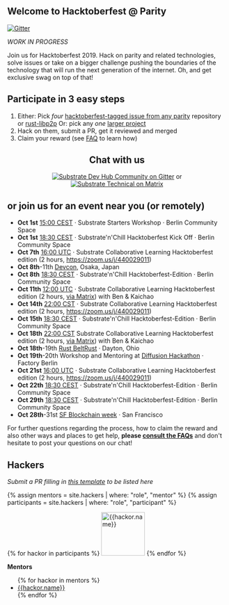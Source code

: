 ## Welcome to Hacktoberfest @ Parity

[![Gitter](https://img.shields.io/gitter/room/substrate-developer-hub/community)](https://gitter.im/substrate-developer-hub/community)

_WORK IN PROGRESS_

Join us for Hacktoberfest 2019. Hack on parity and related technologies, solve issues or take on a bigger challenge pushing the boundaries of the technology that will run the next generation of the internet. Oh, and get exclusive swag on top of that!

## Participate in 3 easy steps

 1. Either: Pick _four_ [hacktoberfest-tagged issue from any parity](https://github.com/search?q=user%3Aparitytech+label%3Ahacktoberfest+state%3Aopen&type=Issues) repository or [rust-libp2p](https://github.com/libp2p/rust-libp2p/issues?utf8=%E2%9C%93&q=is%3Aissue+is%3Aopen+label%3Ahacktoberfest)
    Or: pick any _one_ [larger project](https://github.com/substrate-developer-hub/hacktoberfest/issues)
 2. Hack on them, submit a PR, get it reviewed and merged
 3. Claim your reward (see [FAQ](faq/#reward) to learn how)


<div markdown="1" style="text-align: center">

## Chat with us

[![Substrate Dev Hub Community on Gitter](assets/gitter-button.png)](https://gitter.im/substrate-developer-hub/community) or [![Substrate Technical on Matrix](assets/matrix-button.png)](https://riot.im/app/#/room/#substrate-technical:matrix.org)

</div>

## or join us for an event near you (or remotely)

- **Oct 1st** [15:00 CEST](https://www.timeanddate.com/worldclock/fixedtime.html?msg=Webcast&iso=20191001T1500&p1=37) · Substrate Starters Workshop · Berlin Community Space
- **Oct 1st** [18:30 CEST](https://www.timeanddate.com/worldclock/fixedtime.html?msg=Webcast&iso=20191001T1830&p1=37) · Substrate'n'Chill Hacktoberfest Kick Off · Berlin Community Space
- **Oct 7th** [16:00 UTC](https://www.timeanddate.com/worldclock/fixedtime.html?msg=Substrate+Collaborative+Learning+Hacktoberfest+edition&iso=20191007T16&p1=%3A&ah=2) · Substrate Collaborative Learning Hacktoberfest edition (2 hours, https://zoom.us/j/440029011)
- **Oct 8th**-11th [Devcon](https://devcon.org/), Osaka, Japan
- **Oct 8th** [18:30 CEST](https://www.timeanddate.com/worldclock/fixedtime.html?msg=Webcast&iso=20191008T1830&p1=37) · Substrate'n'Chill Hacktoberfest-Edition · Berlin Community Space
- **Oct 11th** [12:00 UTC](https://www.timeanddate.com/worldclock/fixedtime.html?msg=Substrate+Collaborative+Learning+Hacktoberfest+edition&iso=20191007T16&p1=%3A&ah=2) · Substrate Collaborative Learning Hacktoberfest edition (2 hours, [via Matrix](https://matrix.to/#/!trdlqNGrCsZpYUZoXa:matrix.parity.io?via=matrix.parity.io&via=matrix.org)) with Ben & Kaichao
- **Oct 14th** [22:00 CST](https://www.timeanddate.com/worldclock/fixedtime.html?msg=Substrate+Collaborative+Learning+Hacktoberfest+edition&iso=20191014T22&p1=237&ah=2) · Substrate Collaborative Learning Hacktoberfest edition (2 hours, https://zoom.us/j/440029011)
- **Oct 15th** [18:30 CEST](https://www.timeanddate.com/worldclock/fixedtime.html?msg=Webcast&iso=20191015T1830&p1=37) · Substrate'n'Chill Hacktoberfest-Edition · Berlin Community Space
- **Oct 18th** [22:00 CST](https://www.timeanddate.com/worldclock/fixedtime.html?msg=Substrate+Collaborative+Learning+Hacktoberfest+edition&iso=20191018T22&p1=237&ah=2) Substrate Collaborative Learning Hacktoberfest edition (2 hours, [via Matrix](https://matrix.to/#/!trdlqNGrCsZpYUZoXa:matrix.parity.io?via=matrix.parity.io&via=matrix.org)) with Ben & Kaichao
- **Oct 18th**-19th [Rust BeltRust](https://www.rust-belt-rust.com/) · Dayton, Ohio
- **Oct 19th**-20th Workshop and Mentoring at [Diffusion Hackathon](https://diffusion.events/) · Factory Berlin
- **Oct 21st** [16:00 UTC](https://www.timeanddate.com/worldclock/fixedtime.html?msg=Substrate+Collaborative+Learning+Hacktoberfest+edition&iso=20191021T16&p1=%3A&ah=2) · Substrate Collaborative Learning Hacktoberfest edition (2 hours, https://zoom.us/j/440029011)
- **Oct 22th** [18:30 CEST](https://www.timeanddate.com/worldclock/fixedtime.html?msg=Webcast&iso=20191022T1830&p1=37) · Substrate'n'Chill Hacktoberfest-Edition · Berlin Community Space
- **Oct 29th** [18:30 CEST](https://www.timeanddate.com/worldclock/fixedtime.html?msg=Webcast&iso=20191029T1830&p1=37) · Substrate'n'Chill Hacktoberfest-Edition · Berlin Community Space
- **Oct 28th**-31st [SF Blockchain week](https://sfblockchainweek.io/) · San Francisco



For further questions regarding the process, how to claim the reward and also other ways and places to get help, **please [consult the FAQs](faq/)** and don't hesitate to post your questions on our chat!

## Hackers
_Submit a PR filling in [this template](https://github.com/substrate-developer-hub/hacktoberfest/blob/master/_hackers/_template.md) to be listed here_

{% assign mentors = site.hackers | where: "role", "mentor"  %}
{% assign participants = site.hackers | where: "role", "participant"  %}

<style>
ul.unstyled {
    list-style: none;
    padding: 0;
    margin: 0;
}

ul.unstyled li {
    display: inline-block;
}

ul.unstyled li img {
    width: 100px;
    display: inline-block;
}

</style>

<ul class="unstyled">
{% for hackor in participants  %}
    <li>
        <a href="https://github.com/{{hackor.github}}" title="{{hackor.name}}"><img src="https://github.com/{{hackor.github}}.png" alt="{{hackor.name}}"/>
        </a>
    </li>
{% endfor %}
</ul>

**Mentors**
<ul>
{% for hackor in mentors  %}
    <li>
        <a href=".{{ hackor.url }}" title="{{hackor.name}}">{{hackor.name}}</a>
    </li>
{% endfor %}
</ul>

